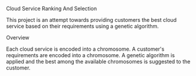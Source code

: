 Cloud Service Ranking And Selection

This project is an attempt towards providing customers the best cloud service based on their requirements using a genetic algorithm.

Overview

Each cloud service is encoded into a chromosome. A customer's requirements are encoded into a chromosome. A genetic algorithm is applied and the best among the available chromosomes is suggested to the customer.
